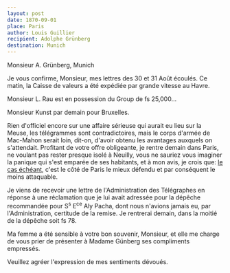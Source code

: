 ```yaml
---
layout: post
date: 1870-09-01
place: Paris
author: Louis Guillier
recipient: Adolphe Grünberg
destination: Munich
---
```


Monsieur A. Grünberg, Munich


Je vous confirme, Monsieur, mes lettres des 30 et 31 Août écoulés. Ce matin, la
Caisse de valeurs a été expédiée par grande vitesse au Havre.

Monsieur L. Rau est en possession du Group de fs 25,000...

Monsieur Kunst par demain pour Bruxelles.

Rien d'officiel encore sur une affaire sérieuse qui aurait eu lieu sur la
Meuse, les télégrammes sont contradictoires, mais le corps d'armée de
Mac-Mahon serait loin, dit-on, d'avoir obtenu les avantages auxquels on
s'attendait. Profitant de votre offre obligeante, je rentre demain dans Paris,
ne voulant pas rester presque isolé à Neuilly, vous ne sauriez vous imaginer la
panique qui s'est emparée de ses habitants, et à mon avis, je crois que: <ins>le cas
échéant</ins>, c'est le côté de Paris le mieux défendu et par conséquent le moins
attaquable.

Je viens de recevoir une lettre de l'Administration des Télégraphes en réponse
à une réclamation que je lui avait adressée pour la dépêche recommandée pour
S<sup>s</sup> E<sup>ce</sup> Aly Pacha, dont nous n'avions jamais eu, par l'Administration, certitude de la
remise. Je rentrerai demain, dans la moitié de la dépêche soit fs 78.

Ma femme a été sensible à votre bon souvenir, Monsieur, et elle me charge de
vous prier de présenter à Madame Günberg ses compliments empressés.

Veuillez agréer l'expression de mes sentiments dévoués.
